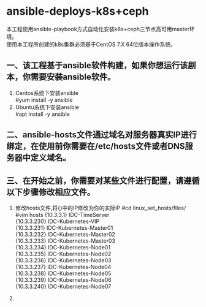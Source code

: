 # ansible-deploys-k8s+ceph
本工程使用ansible-playbook方式自动化安装k8s+ceph三节点高可用master环境。     
使用本工程所创建的k8s集群必须基于CentOS 7.X 64位版本操作系统。     
## 一、该工程基于ansible软件构建，如果你想运行该剧本，你需要安装ansible软件。
1. Centos系统下安装ansible  
#yum install -y ansible
2. Ubuntu系统下安装ansible  
#apt install -y ansible
## 二、ansible-hosts文件通过域名对服务器真实IP进行绑定，在使用前你需要在/etc/hosts文件或者DNS服务器中定义域名。   
## 三、在开始之前，你需要对某些文件进行配置，请遵循以下步骤修改相应文件。
1. 修改hosts文件,将{}中的IP修改为你的实际IP
#cd linux_set_hosts/files/
#vim hosts
{10.3.3.1} IDC-TimeServer       
{10.3.3.230} IDC-Kubernetes-VIP       
{10.3.3.231} IDC-Kubernetes-Master01      
{10.3.3.232} IDC-Kubernetes-Master02      
{10.3.3.233} IDC-Kubernetes-Master03     
{10.3.3.234} IDC-Kubernetes-Node01     
{10.3.3.235} IDC-Kubernetes-Node02     
{10.3.3.236} IDC-Kubernetes-Node03    
{10.3.3.237} IDC-Kubernetes-Node04    
{10.3.3.238} IDC-Kubernetes-Node05    
{10.3.3.239} IDC-Kubernetes-Node06    
{10.3.3.240} IDC-Kubernetes-Node07    

2. 
